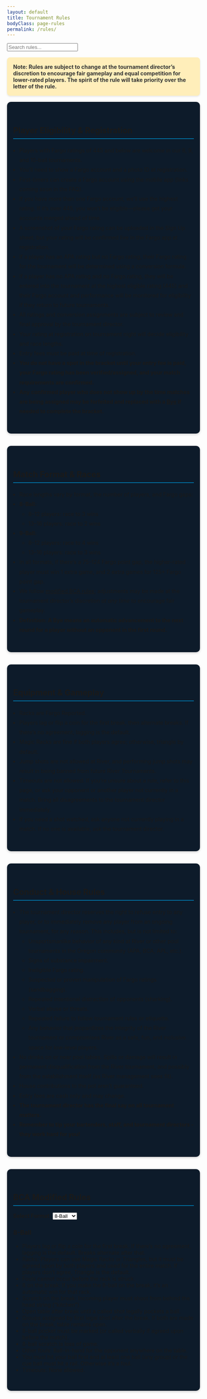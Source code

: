 ```yaml
---
layout: default
title: Tournament Rules
bodyClass: page-rules
permalink: /rules/
---
```


<!--this is the rule.md file-->

<input type="text" id="search" placeholder="Search rules...">

<p style="background-color: #ffeeba; color: #333; padding: 1rem; border-radius: 8px; font-weight: bold; margin: 1rem 0; box-shadow: 0 2px 4px rgba(0,0,0,0.1);">
  Note: Rules are subject to change at the tournament director’s discretion to encourage fair gameplay and equal competition for lower-rated players. The spirit of the rule will take priority over the letter of the rule.
</p>

<section id="player-eligibility" style="background-color: #0D1B2A; padding: 2rem 1rem; border-radius: 10px; box-shadow: 0 2px 6px rgba(0,0,0,0.2); margin-bottom: 2rem;">
  <h2 style="border-bottom: 2px solid #0071a4; padding-bottom: 0.5rem;">Player Eligibility & Registration</h2>
  <ul style="line-height: 1.8; padding-left: 1rem;">
    <li class="numbered-1">Players with Fargo ratings of 445 and below are welcome in our 8, 9, and 10-ball tournaments.</li>
    <li>You’ll need to show a Fargo account and a photo ID at registration.</li>
    <li>First-timers can create a Fargo account using the mobile app (links coming soon in the FAQ).</li>
    <li>If you have more than one Fargo account, we’ll use the highest rating. If it’s over 445, you won’t be eligible—please get your accounts merged ahead of time.</li>
    <li>A screenshot of your Fargo rating can be uploaded in the Sign Up sheet, but your rating will be confirmed live in the Fargo app at registration.</li>
    <li>If a player has an APA rating but no Fargo rating, their Fargo rating for the tournament will be determined using a conversion formula.</li>
    <li>If a player has no APA rating and no Fargo rating, they will be entered into the tournament at the highest eligible rating (445) and their Fargo account and performance will be monitored for eligibility if they return to future tournaments.</li>
    <li>All ratings and conversion assignments are subject to review and final approval by the tournament director.</li>
    <li>Your rating at registration on tournament night will decide eligibility and race lengths.</li>
    <li>Entry fees must be paid at time of registration.</li>
    <li><strong>You do not have a spot in the bracket until your entry fee is paid, your Fargo rating has been verified/assigned, and your match requirements are confirmed.</strong></li>
    <li><strong>Any confirmed player who does not show up by the time matches are being assigned may be forfeited and replaced with a <a href="#match-format">Bye</a> if needed to complete the bracket.</strong></li>
  </ul>
</section>

<section id="match-format" style="background-color: #0D1B2A; padding: 2rem 1rem; border-radius: 10px; box-shadow: 0 2px 6px rgba(0,0,0,0.2); margin-bottom: 2rem;">
  <h2 style="border-bottom: 2px solid #0071a4; padding-bottom: 0.5rem;">Match Format & Races</h2>
  <ul style="line-height: 1.8; padding-left: 1rem;">
    <li class="numbered-1">Race lengths vary by format, the number of players, and Fargo gaps:</li>
    <li><strong>8-Ball:</strong>
      <ul>
        <li>8–12 players: race to 3 wins</li>
        <li>13–16 players: race to 2 wins</li>
      </ul>
    </li>
    <li><strong>9-Ball:</strong>
      <ul>
        <li>8–12 players: race to 4 wins</li>
        <li>13–16 players: race to 3 wins</li>
      </ul>
    </li>
    <li>In all formats, if there’s a 75–124 Fargo point gap, the higher-rated player must win 1 extra game, and 2 extra games for 125+ Fargo point gap.</li>
    <li>We follow <a href="#bca-modified-rules">modified BCA rules</a>; adjustments may be made at the tournament director’s discretion <em>at any time</em> to encourage fair gameplay.</li>
    <li><strong>Definition: A Bye means an automatic advancement to the next round for a player without an opponent in the first round.</strong></li>
  </ul>
</section>

<section id="equipment" style="background-color: #0D1B2A; padding: 2rem 1rem; border-radius: 10px; box-shadow: 0 2px 6px rgba(0,0,0,0.2); margin-bottom: 2rem;">
  <h2 style="border-bottom: 2px solid #0071a4; padding-bottom: 0.5rem;">Equipment & Gameplay</h2>
  <ul style="line-height: 1.8; padding-left: 1rem;">
    <li class="numbered-1">Racks are Fargo Reported.</li>
    <li>Players lag or flip a coin for the first break, then alternate breaks. If there’s no agreement, lagging is the default.</li>
    <li>Magic Racks are fine if both players agree; otherwise, triangle by default.</li>
    <li>Jump shots are not allowed at River, and performing jump shots may result in being banned from future River Tournaments.</li>
    <li>Timeouts are not allowed. If you’re unsure about a rule, refer to this page, or ask your opponent or another player not currently in a match. Bring all disagreements to the tournament director immediately.</li>
    <li>If you need a shot watched, ask anyone not currently playing in a match. If no one is available, ask the tournament director.</li>
  </ul>
</section>

<section id="conduct" style="background-color: #0D1B2A; padding: 2rem 1rem; border-radius: 10px; box-shadow: 0 2px 6px rgba(0,0,0,0.2); margin-bottom: 2rem;">
  <h2 style="border-bottom: 2px solid #0071a4; padding-bottom: 0.5rem;">Conduct & House Rules</h2>
  <ul style="line-height: 1.8; padding-left: 1rem;">
    <li class="numbered-1">The tournament director reserves the right to refuse entry to any player, or to immediately remove any player from an ongoing tournament, for any reason. This includes, but is not limited to:
      <ul type="a">
        <li>Unsportsmanlike behavior of any kind at River or other pool tournaments in the Oregon community (APA, BCA, APL, etc.).</li>
        <li>Signs of substance impairment.</li>
        <li>Ineligible Fargo rating.</li>
        <li>Suspected or proven manipulation of Fargo ratings (sandbagging).</li>
        <li>Repeated intentional distraction of opponents (sharking).</li>
        <li>Verbal abuse or threats.</li>
        <li>Repeated failure to follow tournament rules or etiquette.</li>
        <li>Any behavior that jeopardizes the integrity of the River tournament or compromises River as a safe, fun, and inclusive space for low-level players.</li>
      </ul>
    </li>
    <li>No drinks on or near pool tables. Spills or damage will result in permanent disqualification from the River tournament, and possibly from the establishment itself (as River management sees fit).</li>
    <li>House contributions to the pot aren’t guaranteed.</li>
    <li>Entry fees are cash only and may change.</li>
    <li><strong>The tournament director has the final say on all tournament matters.</strong></li>
    <li><strong>Remember to tip your bartenders, staff, and tournament directors - they work hard for you!</strong></li>
  </ul>
</section>

<section id="bca-modified-rules" style="background-color: #0D1B2A; padding: 2rem 1rem; border-radius: 10px; box-shadow: 0 2px 6px rgba(0,0,0,0.2);">
  <h2 style="border-bottom: 2px solid #0071a4; padding-bottom: 0.5rem;">BCA Modified Rules</h2>

  <label for="formatSelect"><strong>Select Format:</strong></label>
  <select id="formatSelect">
    <option value="eightBallRules">8-Ball</option>
    <option value="nineBallRules">9-Ball</option>
    <option value="tenBallRules">10-Ball</option>
  </select>

  <div id="eightBallRules" class="format-rules">
    <h3>8-Ball</h3>
    <ul>
      <li>Players lag or flip a coin for the first break. If there’s no agreement, lagging is the default. Breaks alternate after that.</li>
      <li>Racks: Players can use Magic Racks or Triangles, but it must be agreed upon by both players and used for the entire match. If players don’t agree, Triangle is the default.</li>
      <li>Fouls cannot occur before the rack is struck.</li>
      <li>8 on the break: If you make the 8-ball on the break, it’s an automatic win for that rack.</li>
      <li>Scratch on the break: Incoming player must shoot from behind the head string (“kitchen”).</li>
      <li>Open table after break until a called shot legally pockets a ball.</li>
      <li>Groups assigned by first legal shot after the break. If both are made on the break, table remains open.</li>
      <li>8-ball pocket must be marked (or called verbally if agreed upon before the match).</li>
      <li>8-ball scratch is loss of game.</li>
      <li>Other fouls: Ball-in-hand for the opponent anywhere on the table.</li>
      <li>You must hit your ball first and at least one ball (any group) or the cue ball must hit a rail. Otherwise it’s a foul.</li>
      <li>Timeouts: None allowed.</li>
    </ul>
  </div>

  <div id="nineBallRules" class="format-rules" style="display:none;">
    <h3>9-Ball</h3>
    <ul>
      <li>Players lag or flip a coin for the first break. If there’s no agreement, lagging is the default. Breaks alternate after that.</li>
      <li>Racks: Players can use Magic Racks or Triangles, but it must be agreed upon by both players and used for the entire match. If players don’t agree, Triangle is the default.</li>
      <li>Fouls cannot occur before the rack is struck.</li>
      <li>Three-point break rule: At least three object balls must be either pocketed or touch the head string line on the break.</li>
      <li>Push Option: If the breaker didn't make anything, the opponent can either take the current table layout and shoot, or pass it back to the player who broke to let them shoot instead.</li>
      <li>9 on the snap: If the 9-ball is pocketed on the break, it’s an automatic win for that rack, except if it goes into the two head-string pockets—then it’s spotted and play continues. The breaker continues shooting unless there was a foul.</li>
      <li>Scratch on the break: Ball-in-hand for the incoming player anywhere on the table.</li>
      <li>Rotation game: You must shoot at the lowest numbered ball first.</li>
      <li>Other fouls: Ball-in-hand for the opponent anywhere on the table.</li>
      <li>You must hit your ball first and at least one ball (any group) or the cue ball must hit a rail. Otherwise it’s a foul.</li>
      <li>Timeouts: None allowed.</li>
    </ul>
  </div>

  <div id="tenBallRules" class="format-rules" style="display:none;">
    <h3>10-Ball</h3>
    <ul>
      <li>Players lag or flip a coin for the first break. If there’s no agreement, lagging is the default. Breaks alternate after that.</li>
      <li>Racks: Players can use Magic Racks or Triangles, but it must be agreed upon by both players and used for the entire match. If players don’t agree, Triangle is the default.</li>
      <li>Fouls cannot occur before the rack is struck.</li>
      <li>Three-point break rule: At least three object balls must be either pocketed or touch the head string line on the break.</li>
      <li>Push Option: If the breaker didn't make anything, the opponent can either take the current table layout and shoot, or pass it back to the player who broke to let them shoot instead.</li>
      <li>10-ball on the break: If the 10-ball is pocketed on the break, it is spotted and play continues. It is still the breaker's turn unless a foul has occurred.</li>
      <li>Scratch on the break: Ball-in-hand for the incoming player anywhere on the table.</li>
      <li>Rotation game: You must shoot at the lowest numbered ball first.</li>
      <li>Call every shot. If the called ball goes in another pocket, it’s not a foul but the turn ends.</li>
      <li>Other fouls: Ball-in-hand for the opponent anywhere on the table.</li>
      <li>You must hit your ball first and at least one ball (any group) or the cue ball must hit a rail. Otherwise it’s a foul.</li>
      <li>Timeouts: None allowed.</li>
    </ul>
  </div>
</section>

